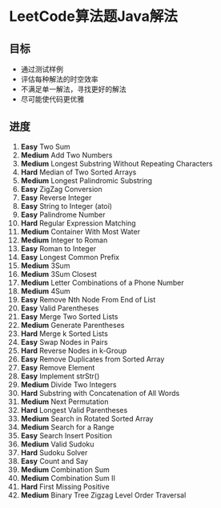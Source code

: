 # LeetCode算法题Java解法

## 目标
* 通过测试样例
* 评估每种解法的时空效率
* 不满足单一解法，寻找更好的解法
* 尽可能使代码更优雅

## 进度
1. **Easy** Two Sum
2. **Medium** Add Two Numbers
3. **Medium** Longest Substring Without Repeating Characters
4. **Hard** Median of Two Sorted Arrays
5. **Medium** Longest Palindromic Substring
6. **Easy** ZigZag Conversion
7. **Easy** Reverse Integer
8. **Easy** String to Integer (atoi)
9. **Easy** Palindrome Number
10. **Hard**  Regular Expression Matching
11. **Medium** Container With Most Water
12. **Medium** Integer to Roman
13. **Easy** Roman to Integer
14. **Easy** Longest Common Prefix
15. **Medium** 3Sum
16. **Medium** 3Sum Closest
17. **Medium** Letter Combinations of a Phone Number
18. **Medium** 4Sum
19. **Easy** Remove Nth Node From End of List
20. **Easy** Valid Parentheses
21. **Easy** Merge Two Sorted Lists
22. **Medium** Generate Parentheses
23. **Hard** Merge k Sorted Lists
24. **Easy** Swap Nodes in Pairs
25. **Hard** Reverse Nodes in k-Group
26. **Easy** Remove Duplicates from Sorted Array
27. **Easy** Remove Element
28. **Easy** Implement strStr()
29. **Medium** Divide Two Integers
30. **Hard** Substring with Concatenation of All Words
31. **Medium** Next Permutation
32. **Hard** Longest Valid Parentheses
33. **Medium** Search in Rotated Sorted Array
34. **Medium** Search for a Range
35. **Easy** Search Insert Position
36. **Medium** Valid Sudoku
37. **Hard** Sudoku Solver
38. **Easy** Count and Say
39. **Medium** Combination Sum
40. **Medium** Combination Sum II
41. **Hard** First Missing Positive
103. **Medium** Binary Tree Zigzag Level Order Traversal



